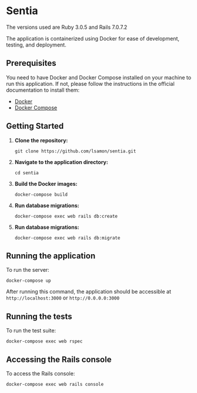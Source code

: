 # Sentia

The versions used are Ruby 3.0.5 and Rails 7.0.7.2

The application is containerized using Docker for ease of development, testing, and deployment.

## Prerequisites

You need to have Docker and Docker Compose installed on your machine to run this application. If not, please follow the instructions in the official documentation to install them:

- [Docker](https://docs.docker.com/get-docker/)
- [Docker Compose](https://docs.docker.com/compose/install/)

## Getting Started

1. **Clone the repository:**

    ```
    git clone https://github.com/lsamon/sentia.git
    ```

2. **Navigate to the application directory:**

    ```
    cd sentia
    ```

3. **Build the Docker images:**

    ```
    docker-compose build
    ```
4. **Run database migrations:**

    ```
    docker-compose exec web rails db:create
    ```

5. **Run database migrations:**

    ```
    docker-compose exec web rails db:migrate
    ```

## Running the application

To run the server:

```
docker-compose up
```

After running this command, the application should be accessible at `http://localhost:3000` or `http://0.0.0.0:3000`

## Running the tests

To run the test suite:

```
docker-compose exec web rspec
```

## Accessing the Rails console

To access the Rails console:

```
docker-compose exec web rails console
```

